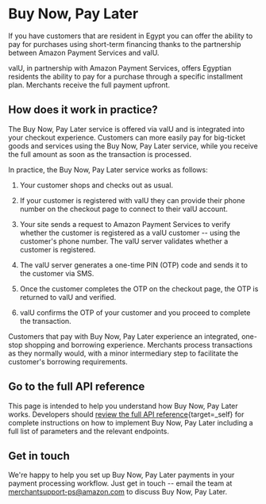 Buy Now, Pay Later
====

If you have customers that are resident in Egypt you can offer the
ability to pay for purchases using short-term financing thanks to the
partnership between Amazon Payment Services and valU.

valU, in partnership with Amazon Payment Services, offers Egyptian
residents the ability to pay for a purchase through a specific
installment plan. Merchants receive the full payment upfront.

How does it work in practice?
-----------------------------

The Buy Now, Pay Later service is offered via valU and is integrated into your
checkout experience. Customers can more easily pay for big-ticket goods
and services using the Buy Now, Pay Later service, while you receive the full amount
as soon as the transaction is processed.

In practice, the Buy Now, Pay Later service works as follows:

1.  Your customer shops and checks out as usual.

2.  If your customer is registered with valU they can provide their
    phone number on the checkout page to connect to their valU account.

3.  Your site sends a request to Amazon Payment Services to verify
    whether the customer is registered as a valU customer -- using the
    customer's phone number. The valU server validates whether a
    customer is registered.

4.  The valU server generates a one-time PIN (OTP) code and sends it to
    the customer via SMS.

5.  Once the customer completes the OTP on the checkout page, the OTP is
    returned to valU and verified.

6.  valU confirms the OTP of your customer and you proceed to complete
    the transaction.

Customers that pay with Buy Now, Pay Later experience an integrated, one-stop shopping
and borrowing experience. Merchants process transactions as they
normally would, with a minor intermediary step to facilitate the
customer's borrowing requirements.


Go to the full API reference
----------------------------

This page is intended to help you understand how Buy Now, Pay Later works. Developers should [review the full API reference](https://paymentservices-reference.payfort.com/docs/api/build/index.html#valu-consumer-finance){target=_self} for complete instructions on how to implement Buy Now, Pay Later including a full list of parameters and the relevant endpoints.


Get in touch
------------

We're happy to help you set up Buy Now, Pay Later payments in your payment processing
workflow. Just get in touch -- email the team at <merchantsupport-ps@amazon.com>
to discuss Buy Now, Pay Later.
